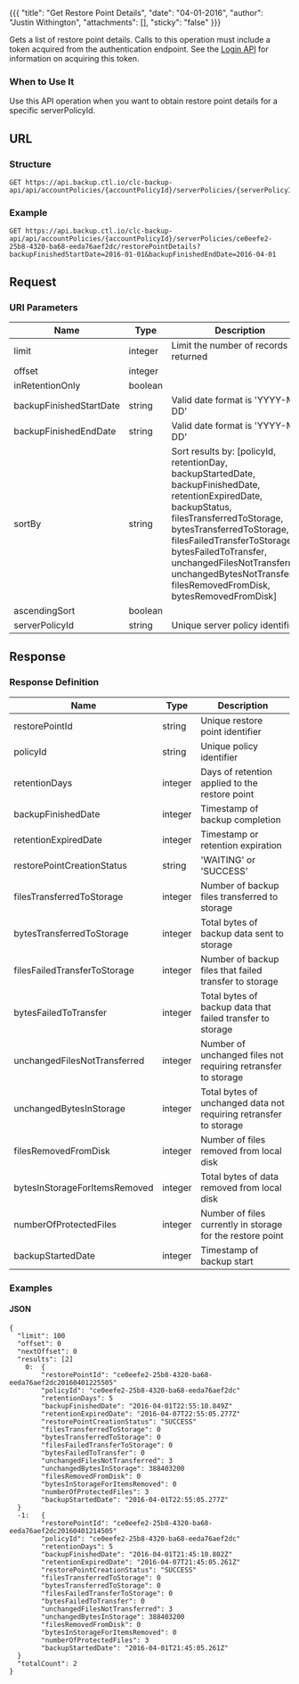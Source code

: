 {{{
  "title": "Get Restore Point Details",
  "date": "04-01-2016",
  "author": "Justin Withington",
  "attachments": [],
  "sticky": "false"
}}}

Gets a list of restore point details. Calls to this operation must include a token acquired from the authentication endpoint. See the [Login API](../Authentication/login.md) for information on acquiring this token.

### When to Use It

Use this API operation when you want to obtain restore point details for a specific serverPolicyId.

## URL

### Structure

    GET https://api.backup.ctl.io/clc-backup-api/api/accountPolicies/{accountPolicyId}/serverPolicies/{serverPolicyId}/restorePointDetails

### Example

    GET https://api.backup.ctl.io/clc-backup-api/api/accountPolicies/{accountPolicyId}/serverPolicies/ce0eefe2-25b8-4320-ba68-eeda76aef2dc/restorePointDetails?backupFinishedStartDate=2016-01-01&backupFinishedEndDate=2016-04-01

## Request

### URI Parameters

| Name | Type | Description | Req. |
| --- | --- | --- | --- |
| limit | integer | Limit the number of records returned | No
| offset | integer |  | No
| inRetentionOnly | boolean |  | No
| backupFinishedStartDate | string | Valid date format is 'YYYY-MM-DD' | Yes
| backupFinishedEndDate | string | Valid date format is 'YYYY-MM-DD' | Yes
| sortBy | string | Sort results by: [policyId, retentionDay, backupStartedDate, backupFinishedDate, retentionExpiredDate, backupStatus, filesTransferredToStorage, bytesTransferredToStorage, filesFailedTransferToStorage, bytesFailedToTransfer, unchangedFilesNotTransferred, unchangedBytesNotTransferred, filesRemovedFromDisk, bytesRemovedFromDisk] | No
| ascendingSort | boolean |  | No
| serverPolicyId | string | Unique server policy identifier | Yes


## Response

### Response Definition

| Name | Type | Description |
| --- | --- | --- |
| restorePointId | string | Unique restore point identifier |
| policyId | string | Unique policy identifier |
| retentionDays | integer | Days of retention applied to the restore point |
| backupFinishedDate | integer | Timestamp of backup completion |
| retentionExpiredDate | integer | Timestamp or retention expiration |
| restorePointCreationStatus | string | 'WAITING' or 'SUCCESS' |
| filesTransferredToStorage | integer | Number of backup files transferred to storage |
| bytesTransferredToStorage | integer | Total bytes of backup data sent to storage |
| filesFailedTransferToStorage | integer | Number of backup files that failed transfer to storage |
| bytesFailedToTransfer | integer | Total bytes of backup data that failed transfer to storage |
| unchangedFilesNotTransferred | integer | Number of unchanged files not requiring retransfer to storage |
| unchangedBytesInStorage | integer | Total bytes of unchanged data not requiring retransfer to storage |
| filesRemovedFromDisk | integer | Number of files removed from local disk |
| bytesInStorageForItemsRemoved | integer | Total bytes of data removed from local disk |
| numberOfProtectedFiles | integer | Number of files currently in storage for the restore point |
| backupStartedDate | integer | Timestamp of backup start |

### Examples

#### JSON

    {
      "limit": 100
      "offset": 0
      "nextOffset": 0
      "results": [2]
        0:  {
            "restorePointId": "ce0eefe2-25b8-4320-ba68-eeda76aef2dc20160401225505"
            "policyId": "ce0eefe2-25b8-4320-ba68-eeda76aef2dc"
            "retentionDays": 5
            "backupFinishedDate": "2016-04-01T22:55:10.849Z"
            "retentionExpiredDate": "2016-04-07T22:55:05.277Z"
            "restorePointCreationStatus": "SUCCESS"
            "filesTransferredToStorage": 0
            "bytesTransferredToStorage": 0
            "filesFailedTransferToStorage": 0
            "bytesFailedToTransfer": 0
            "unchangedFilesNotTransferred": 3
            "unchangedBytesInStorage": 388403200
            "filesRemovedFromDisk": 0
            "bytesInStorageForItemsRemoved": 0
            "numberOfProtectedFiles": 3
            "backupStartedDate": "2016-04-01T22:55:05.277Z"
      }
      -1:   {
            "restorePointId": "ce0eefe2-25b8-4320-ba68-eeda76aef2dc20160401214505"
            "policyId": "ce0eefe2-25b8-4320-ba68-eeda76aef2dc"
            "retentionDays": 5
            "backupFinishedDate": "2016-04-01T21:45:10.802Z"
            "retentionExpiredDate": "2016-04-07T21:45:05.261Z"
            "restorePointCreationStatus": "SUCCESS"
            "filesTransferredToStorage": 0
            "bytesTransferredToStorage": 0
            "filesFailedTransferToStorage": 0
            "bytesFailedToTransfer": 0
            "unchangedFilesNotTransferred": 3
            "unchangedBytesInStorage": 388403200
            "filesRemovedFromDisk": 0
            "bytesInStorageForItemsRemoved": 0
            "numberOfProtectedFiles": 3
            "backupStartedDate": "2016-04-01T21:45:05.261Z"
      }
      "totalCount": 2
    }
